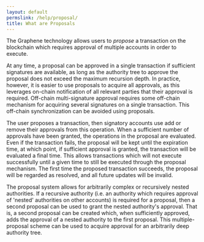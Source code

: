 ```yaml
---
layout: default
permslink: /help/proposal/
title: What are Proposals
---
```


The Graphene technology allows users to *propose* a transaction on the
blockchain which requires approval of multiple accounts in order to execute.

At any time, a proposal can be approved in a single transaction if sufficient
signatures are available, as long as the authority tree to approve the proposal
does not exceed the maximum recursion depth. In practice, however, it is easier
to use proposals to acquire all approvals, as this leverages on-chain
notification of all relevant parties that their approval is required. Off-chain
multi-signature approval requires some off-chain mechanism for acquiring
several signatures on a single transaction.  This off-chain synchronization can
be avoided using proposals.

The user proposes a transaction, then signatory accounts use add or remove
their approvals from this operation. When a sufficient number of approvals have
been granted, the operations in the proposal are evaluated. Even if the
transaction fails, the proposal will be kept until the expiration time, at
which point, if sufficient approval is granted, the transaction will be
evaluated a final time.  This allows transactions which will not execute
successfully until a given time to still be executed through the proposal
mechanism. The first time the proposed transaction succeeds, the proposal will
be regarded as resolved, and all future updates will be invalid.

The proposal system allows for arbitrarily complex or recursively nested
authorities. If a recursive authority (i.e. an authority which requires
approval of 'nested' authorities on other accounts) is required for a
proposal, then a second proposal can be used to grant the nested authority's
approval. That is, a second proposal can be created which, when sufficiently
approved, adds the approval of a nested authority to the first proposal. This
multiple-proposal scheme can be used to acquire approval for an arbitrarily
deep authority tree.
